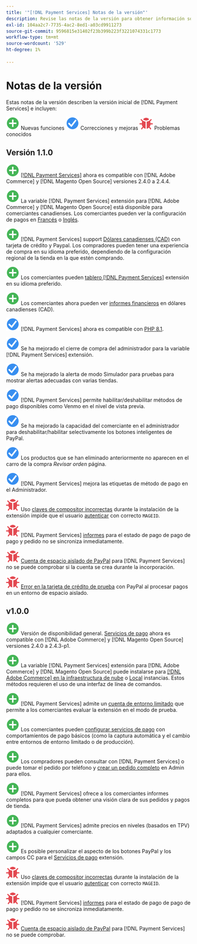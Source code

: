 ```yaml
---
title: '"[!DNL Payment Services] Notas de la versión"'
description: Revise las notas de la versión para obtener información sobre todas las [!DNL Payment Services] versiones.
exl-id: 104aa2c7-7735-4ac2-8ed1-a03cd9911273
source-git-commit: 9596815e31402f23b399b223f3221074331c1773
workflow-type: tm+mt
source-wordcount: '529'
ht-degree: 1%

---
```


# Notas de la versión

Estas notas de la versión describen la versión inicial de [!DNL Payment Services] e incluyen:

![Nuevo](../assets/new.svg) Nuevas funciones
![Se ha corregido un problema](../assets/fix.svg) Correcciones y mejoras
![Problema conocido](../assets/bug.svg) Problemas conocidos

## Versión 1.1.0

![Nuevo](../assets/new.svg)<!-- Issue PAY-2127 --> [[!DNL Payment Services]](https://marketplace.magento.com/magento-payment-services.html) ahora es compatible con [!DNL Adobe Commerce] y [!DNL Magento Open Source] versiones 2.4.0 a 2.4.4.

![Nuevo](../assets/new.svg)<!-- Issue PAY-2682 --> La variable [!DNL Payment Services] extensión para [!DNL Adobe Commerce] y [!DNL Magento Open Source] está disponible para comerciantes canadienses. Los comerciantes pueden ver la configuración de pagos en [Francés](https://experienceleague.adobe.com/docs/commerce-merchant-services/payment-services/overview.html?lang=fr) o [Inglés](https://experienceleague.adobe.com/docs/commerce-merchant-services/payment-services/overview.html?lang=en).

![Nuevo](../assets/new.svg)<!-- Issue PAY-2681 --> [!DNL Payment Services] support [Dólares canadienses (CAD)](overview.md#accepted-credit-cards-and-currencies) con tarjeta de crédito y Paypal. Los compradores pueden tener una experiencia de compra en su idioma preferido, dependiendo de la configuración regional de la tienda en la que estén comprando.

![Nuevo](../assets/new.svg)<!-- Issue PAY-2680 --> Los comerciantes pueden [tablero [!DNL Payment Services]](onboard.md) extensión en su idioma preferido.

![Nuevo](../assets/new.svg)<!-- Issue PAY-2678 --> Los comerciantes ahora pueden ver [informes financieros](order-payment-status.md) en dólares canadienses (CAD).

![Se ha corregido un problema](../assets/fix.svg)<!-- Issue PAY-2710 --> [!DNL Payment Services] ahora es compatible con [PHP 8.1](https://www.php.net/releases/8.1/en.php).

![Se ha corregido un problema](../assets/fix.svg)<!-- Issue PAY-3035 --> Se ha mejorado el cierre de compra del administrador para la variable [!DNL Payment Services] extensión.

![Se ha corregido un problema](../assets/fix.svg)<!-- Issue PAY-3017 --> Se ha mejorado la alerta de modo Simulador para pruebas para mostrar alertas adecuadas con varias tiendas.

![Se ha corregido un problema](../assets/fix.svg)<!-- Issue PAY-2742 --> [!DNL Payment Services] permite habilitar/deshabilitar métodos de pago disponibles como Venmo en el nivel de vista previa.

![Se ha corregido un problema](../assets/fix.svg)<!-- Issue PAY-2277 --> Se ha mejorado la capacidad del comerciante en el administrador para deshabilitar/habilitar selectivamente los botones inteligentes de PayPal.

![Se ha corregido un problema](../assets/fix.svg)<!-- Issue PAY-2561 --> Los productos que se han eliminado anteriormente no aparecen en el carro de la compra _Revisar orden_ página.

![Se ha corregido un problema](../assets/fix.svg)<!-- Issue PAY-2456 --> [!DNL Payment Services] mejora las etiquetas de método de pago en el Administrador.

![Problema conocido](../assets/bug.svg)<!-- Issue PAY-2473 --> Uso [claves de compositor incorrectas](https://support.magento.com/hc/en-us/articles/4406603542541) durante la instalación de la extensión impide que el usuario [autenticar](https://devdocs.magento.com/guides/v2.4/install-gde/prereq/connect-auth.html) con correcto `MAGEID`.

![Problema conocido](../assets/bug.svg)<!-- Issue PAY-2474 --> [!DNL Payment Services] [informes](https://support.magento.com/hc/en-us/articles/4406114741517) para el estado de pago de pago de pago y pedido no se sincroniza inmediatamente.

![Problema conocido](../assets/bug.svg)<!-- Issue PAY-2475 --> [Cuenta de espacio aislado de PayPal](https://support.magento.com/hc/en-us/articles/4406954952461) para [!DNL Payment Services] no se puede comprobar si la cuenta se crea durante la incorporación.

![Problema conocido](../assets/bug.svg)<!-- Issue PAY-2842 --> [Error en la tarjeta de crédito de prueba](https://support.magento.com/hc/en-us/articles/5201041963917) con PayPal al procesar pagos en un entorno de espacio aislado.

## v1.0.0

![Nuevo](../assets/new.svg)<!-- Issue PAY-2127 --> Versión de disponibilidad general. [Servicios de pago](https://marketplace.magento.com/magento-payment-services.html) ahora es compatible con [!DNL Adobe Commerce] y [!DNL Magento Open Source] versiones 2.4.0 a 2.4.3-p1.

![Nuevo](../assets/new.svg)<!-- Issue PAY-124 --> La variable [!DNL Payment Services] extensión para [!DNL Adobe Commerce] y [!DNL Magento Open Source] puede instalarse para [[!DNL Adobe Commerce] en la infraestructura de nube](install.md#magento-commerce-cloud) o [Local](install.md#on-premises) instancias. Estos métodos requieren el uso de una interfaz de línea de comandos.

![Nuevo](../assets/new.svg)<!-- Issue PAY-1986 --> [!DNL Payment Services] admite un [cuenta de entorno limitado](onboard.md#enable-sandbox-testing) que permite a los comerciantes evaluar la extensión en el modo de prueba.

![Nuevo](../assets/new.svg)<!-- Issue PAY-666 --> Los comerciantes pueden [configurar servicios de pago](settings.md) con comportamientos de pago básicos (como la captura automática y el cambio entre entornos de entorno limitado o de producción).

![Nuevo](../assets/new.svg)<!-- Issue PAY-780 --> Los compradores pueden consultar con [!DNL Payment Services] o puede tomar el pedido por teléfono y [crear un pedido completo](create-order.md) en Admin para ellos.

![Nuevo](../assets/new.svg)<!-- Issue PAY-1856 --> [!DNL Payment Services] ofrece a los comerciantes informes completos para que pueda obtener una visión clara de sus pedidos y pagos de tienda.

![Nuevo](../assets/new.svg)<!-- Issue PAY-311 --> [!DNL Payment Services] admite precios en niveles (basados en TPV) adaptados a cualquier comerciante.

![Nuevo](../assets/new.svg)<!-- Issue PAY-1443 --> Es posible personalizar el aspecto de los botones PayPal y los campos CC para el [Servicios de pago](payments-options.md) extensión.

![Problema conocido](../assets/bug.svg)<!-- Issue PAY-2473 --> Uso [claves de compositor incorrectas](https://support.magento.com/hc/en-us/articles/4406603542541) durante la instalación de la extensión impide que el usuario [autenticar](https://devdocs.magento.com/guides/v2.4/install-gde/prereq/connect-auth.html) con correcto `MAGEID`.

![Problema conocido](../assets/bug.svg)<!-- Issue PAY-2474 --> [!DNL Payment Services] [informes](https://support.magento.com/hc/en-us/articles/4406114741517) para el estado de pago de pago de pago y pedido no se sincroniza inmediatamente.

![Problema conocido](../assets/bug.svg)<!-- Issue PAY-2475 --> [Cuenta de espacio aislado de PayPal](https://support.magento.com/hc/en-us/articles/4406954952461) para [!DNL Payment Services] no se puede comprobar.
